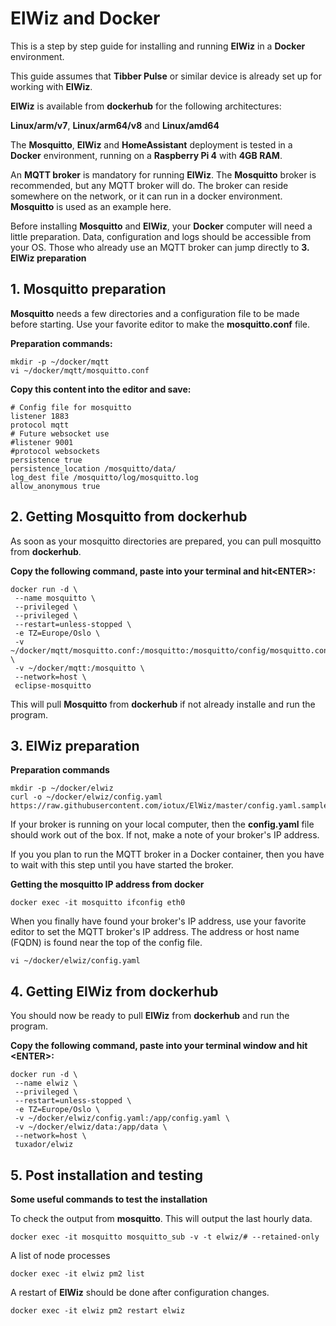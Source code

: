 # ElWiz and Docker

This is a step by step guide for installing and running
**ElWiz** in a **Docker** environment. 

This guide assumes that **Tibber Pulse** or similar device
is already set up for working with **ElWiz**. 

**ElWiz** is available from **dockerhub** for the following architectures:

**Linux/arm/v7**, **Linux/arm64/v8** and **Linux/amd64**

The **Mosquitto**, **ElWiz** and **HomeAssistant** deployment is tested in a **Docker** environment, running on a **Raspberry Pi 4** with **4GB RAM**.

An **MQTT broker** is mandatory for running **ElWiz**.
The **Mosquitto** broker is recommended, but any MQTT broker will do.
The broker can reside somewhere on the network, or it can run in a docker environment. 
**Mosquitto** is used as an example here.

Before installing **Mosquitto** and **ElWiz**, your **Docker** computer will need a little preparation.
Data, configuration and logs should be accessible from your OS.
Those who already use an MQTT broker can jump directly to
**3. ElWiz preparation**

## 1. Mosquitto preparation

**Mosquitto** needs a few directories and a configuration file to be made before starting.
Use your favorite editor to make the **mosquitto.conf** file.

**Preparation commands:**
```
mkdir -p ~/docker/mqtt
vi ~/docker/mqtt/mosquitto.conf
```
**Copy this content into the editor and save:**
```
# Config file for mosquitto
listener 1883
protocol mqtt
# Future websocket use
#listener 9001
#protocol websockets
persistence true
persistence_location /mosquitto/data/
log_dest file /mosquitto/log/mosquitto.log
allow_anonymous true
```

## 2. Getting Mosquitto from dockerhub

As soon as your mosquitto directories are prepared,
you can pull mosquitto from **dockerhub**. 

**Copy the following command, paste into your terminal and hit\<ENTER>:**
```
docker run -d \
 --name mosquitto \
 --privileged \
 --privileged \
 --restart=unless-stopped \
 -e TZ=Europe/Oslo \
 -v ~/docker/mqtt/mosquitto.conf:/mosquitto:/mosquitto/config/mosquitto.conf \
 -v ~/docker/mqtt:/mosquitto \
 --network=host \
 eclipse-mosquitto
```
This will pull **Mosquitto** from **dockerhub** if not already installe and run the program.

## 3. ElWiz preparation
**Preparation commands**
```
mkdir -p ~/docker/elwiz
curl -o ~/docker/elwiz/config.yaml https://raw.githubusercontent.com/iotux/ElWiz/master/config.yaml.sample
```
If your broker is running on your local computer, then the **config.yaml** file should work out of the box. If not, make a note of your broker's IP address.

If you you plan to run the MQTT broker in a Docker container, then you have to wait with this step until you have started the broker.

**Getting the mosquitto IP address from docker**
```
docker exec -it mosquitto ifconfig eth0
```

When you finally have found your broker's IP address, use your favorite editor to set the MQTT broker's IP address. The address or host name (FQDN) is found near the top of the config file.

```
vi ~/docker/elwiz/config.yaml
```
## 4. Getting ElWiz from dockerhub
You should now be ready to pull **ElWiz** from **dockerhub** and run the program.

**Copy the following command, paste into your terminal window and hit \<ENTER>:**

```
docker run -d \
 --name elwiz \
 --privileged \
 --restart=unless-stopped \
 -e TZ=Europe/Oslo \
 -v ~/docker/elwiz/config.yaml:/app/config.yaml \
 -v ~/docker/elwiz/data:/app/data \
 --network=host \
 tuxador/elwiz
```
## 5. Post installation and testing

**Some useful commands to test the installation**

To check the output from **mosquitto**. This will output the last hourly data.
```
docker exec -it mosquitto mosquitto_sub -v -t elwiz/# --retained-only
```
A list of node processes
```
docker exec -it elwiz pm2 list
```
A restart of **ElWiz** should be done after configuration changes.
```
docker exec -it elwiz pm2 restart elwiz
```

<!--
# Getting ElWiz from github
```
cd your/project/directory
git clone https://git.com/iotux/ElWiz.git
cd ElWiz
```
Install and run
```
docker-compose up -d
```
-->

